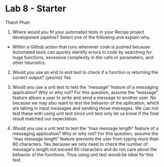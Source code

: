 # Lab 8 - Starter
Thanh Phan 

1) Where would you fit your automated tests in your Recipe project development pipeline? Select one of the following and explain why.

* Within a Github action that runs whenever code is pushed because Automated tests can quickly identify errors in code by searching for huge functions, excessive complexity in the calls or parameters, and other heuristics.

2) Would you use an end to end test to check if a function is returning the correct output? (yes/no) Yes

3) Would you use a unit test to test the “message” feature of a messaging application? Why or why not? For this question, assume the “message” feature allows a user to write and send a message to another user.
   No because we may also want to test the behavior of the apllication, which are taking in input messages and sending those messages. We can not test these with using unit test since unit test only let us know if the final result matched our expectation. 

4) Would you use a unit test to test the “max message length” feature of a messaging application? Why or why not? For this question, assume the “max message length” feature prevents the user from typing more than 80 characters.
    Yes because we only need to check the number of message's length not exceed 80 characters and do not care about the behavior of the functions. Thus using unit test would be ideal for this test. 
